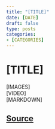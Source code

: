 ```yaml
---
title: "[TITLE]"
date: [DATE]
draft: false
type: posts
categories: 
- [CATEGORIES]
---
```

# [TITLE]
[IMAGES]
<br/>
[VIDEO]
<br/>
[MARKDOWN]

[Source]([LINK])
<br/>
---
